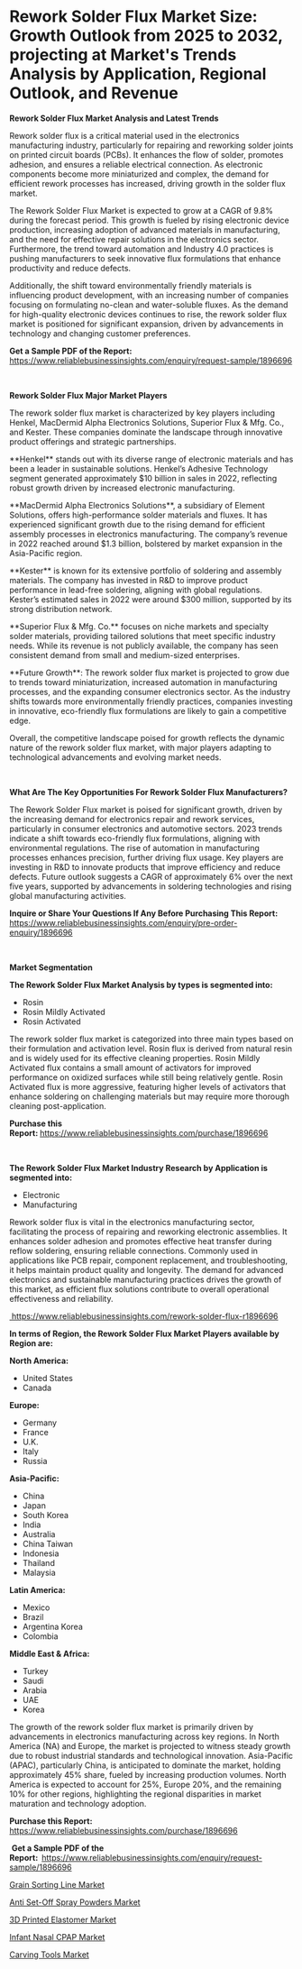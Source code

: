 <p><h1>Rework Solder Flux Market Size: Growth Outlook from 2025 to 2032, projecting at Market's Trends Analysis by Application, Regional Outlook, and Revenue</h1></p><p><strong>Rework Solder Flux Market Analysis and Latest Trends</strong></p>
<p><p>Rework solder flux is a critical material used in the electronics manufacturing industry, particularly for repairing and reworking solder joints on printed circuit boards (PCBs). It enhances the flow of solder, promotes adhesion, and ensures a reliable electrical connection. As electronic components become more miniaturized and complex, the demand for efficient rework processes has increased, driving growth in the solder flux market.</p><p>The Rework Solder Flux Market is expected to grow at a CAGR of 9.8% during the forecast period. This growth is fueled by rising electronic device production, increasing adoption of advanced materials in manufacturing, and the need for effective repair solutions in the electronics sector. Furthermore, the trend toward automation and Industry 4.0 practices is pushing manufacturers to seek innovative flux formulations that enhance productivity and reduce defects.</p><p>Additionally, the shift toward environmentally friendly materials is influencing product development, with an increasing number of companies focusing on formulating no-clean and water-soluble fluxes. As the demand for high-quality electronic devices continues to rise, the rework solder flux market is positioned for significant expansion, driven by advancements in technology and changing customer preferences.</p></p>
<p><strong>Get a Sample PDF of the Report:&nbsp;</strong> <a href="https://www.reliablebusinessinsights.com/enquiry/request-sample/1896696?utm_campaign=2174&utm_medium=2&utm_source=Github&utm_content=ia&utm_term=31012025&utm_id=rework-solder-flux">https://www.reliablebusinessinsights.com/enquiry/request-sample/1896696</a></p>
<p>&nbsp;</p>
<p><strong>Rework Solder Flux Major Market Players</strong></p>
<p><p>The rework solder flux market is characterized by key players including Henkel, MacDermid Alpha Electronics Solutions, Superior Flux & Mfg. Co., and Kester. These companies dominate the landscape through innovative product offerings and strategic partnerships.</p><p>**Henkel** stands out with its diverse range of electronic materials and has been a leader in sustainable solutions. Henkel’s Adhesive Technology segment generated approximately $10 billion in sales in 2022, reflecting robust growth driven by increased electronic manufacturing.</p><p>**MacDermid Alpha Electronics Solutions**, a subsidiary of Element Solutions, offers high-performance solder materials and fluxes. It has experienced significant growth due to the rising demand for efficient assembly processes in electronics manufacturing. The company’s revenue in 2022 reached around $1.3 billion, bolstered by market expansion in the Asia-Pacific region.</p><p>**Kester** is known for its extensive portfolio of soldering and assembly materials. The company has invested in R&D to improve product performance in lead-free soldering, aligning with global regulations. Kester’s estimated sales in 2022 were around $300 million, supported by its strong distribution network.</p><p>**Superior Flux & Mfg. Co.** focuses on niche markets and specialty solder materials, providing tailored solutions that meet specific industry needs. While its revenue is not publicly available, the company has seen consistent demand from small and medium-sized enterprises.</p><p>**Future Growth**: The rework solder flux market is projected to grow due to trends toward miniaturization, increased automation in manufacturing processes, and the expanding consumer electronics sector. As the industry shifts towards more environmentally friendly practices, companies investing in innovative, eco-friendly flux formulations are likely to gain a competitive edge.</p><p>Overall, the competitive landscape poised for growth reflects the dynamic nature of the rework solder flux market, with major players adapting to technological advancements and evolving market needs.</p></p>
<p>&nbsp;</p>
<p><strong>What Are The Key Opportunities For Rework Solder Flux Manufacturers?</strong></p>
<p><p>The Rework Solder Flux market is poised for significant growth, driven by the increasing demand for electronics repair and rework services, particularly in consumer electronics and automotive sectors. 2023 trends indicate a shift towards eco-friendly flux formulations, aligning with environmental regulations. The rise of automation in manufacturing processes enhances precision, further driving flux usage. Key players are investing in R&D to innovate products that improve efficiency and reduce defects. Future outlook suggests a CAGR of approximately 6% over the next five years, supported by advancements in soldering technologies and rising global manufacturing activities.</p></p>
<p><strong>Inquire or Share Your Questions If Any Before Purchasing This Report:</strong> <a href="https://www.reliablebusinessinsights.com/enquiry/pre-order-enquiry/1896696?utm_campaign=2174&utm_medium=2&utm_source=Github&utm_content=ia&utm_term=31012025&utm_id=rework-solder-flux">https://www.reliablebusinessinsights.com/enquiry/pre-order-enquiry/1896696</a></p>
<p>&nbsp;</p>
<p><strong>Market Segmentation</strong></p>
<p><strong>The Rework Solder Flux Market Analysis by types is segmented into:</strong></p>
<p><ul><li>Rosin</li><li>Rosin Mildly Activated</li><li>Rosin Activated</li></ul></p>
<p><p>The rework solder flux market is categorized into three main types based on their formulation and activation level. Rosin flux is derived from natural resin and is widely used for its effective cleaning properties. Rosin Mildly Activated flux contains a small amount of activators for improved performance on oxidized surfaces while still being relatively gentle. Rosin Activated flux is more aggressive, featuring higher levels of activators that enhance soldering on challenging materials but may require more thorough cleaning post-application.</p></p>
<p><strong>Purchase this Report:&nbsp;</strong><a href="https://www.reliablebusinessinsights.com/purchase/1896696?utm_campaign=2174&utm_medium=2&utm_source=Github&utm_content=ia&utm_term=31012025&utm_id=rework-solder-flux">https://www.reliablebusinessinsights.com/purchase/1896696</a></p>
<p>&nbsp;</p>
<p><strong>The Rework Solder Flux Market Industry Research by Application is segmented into:</strong></p>
<p><ul><li>Electronic</li><li>Manufacturing</li></ul></p>
<p><p>Rework solder flux is vital in the electronics manufacturing sector, facilitating the process of repairing and reworking electronic assemblies. It enhances solder adhesion and promotes effective heat transfer during reflow soldering, ensuring reliable connections. Commonly used in applications like PCB repair, component replacement, and troubleshooting, it helps maintain product quality and longevity. The demand for advanced electronics and sustainable manufacturing practices drives the growth of this market, as efficient flux solutions contribute to overall operational effectiveness and reliability.</p></p>
<p><a href="https://www.reliablebusinessinsights.com/rework-solder-flux-r1896696?utm_campaign=2174&utm_medium=2&utm_source=Github&utm_content=ia&utm_term=31012025&utm_id=rework-solder-flux">&nbsp;https://www.reliablebusinessinsights.com/rework-solder-flux-r1896696</a></p>
<p><strong>In terms of Region, the Rework Solder Flux Market Players available by Region are:</strong></p>
<p>
    <p> <strong> North America: </strong>
        <ul>
            <li>United States</li>
            <li>Canada</li>
        </ul>
        </p> 
    <p> <strong> Europe: </strong>
        <ul>
            <li>Germany</li>
            <li>France</li>
            <li>U.K.</li>
            <li>Italy</li>
            <li>Russia</li>
        </ul>
        </p> 
    <p> <strong> Asia-Pacific: </strong>
        <ul>
            <li>China</li>
            <li>Japan</li>
            <li>South Korea</li>
            <li>India</li>
            <li>Australia</li>
            <li>China Taiwan</li>
            <li>Indonesia</li>
            <li>Thailand</li>
            <li>Malaysia</li>
        </ul>
        </p> 
    <p> <strong> Latin America: </strong>
        <ul>
            <li>Mexico</li>
            <li>Brazil</li>
            <li>Argentina Korea</li>
            <li>Colombia</li>
        </ul>
        </p> 
    <p> <strong> Middle East & Africa: </strong>
        <ul>
            <li>Turkey</li>
            <li>Saudi</li>
            <li>Arabia</li>
            <li>UAE</li>
            <li>Korea</li>
        </ul>
    </p>
    </p>
<p><p>The growth of the rework solder flux market is primarily driven by advancements in electronics manufacturing across key regions. In North America (NA) and Europe, the market is projected to witness steady growth due to robust industrial standards and technological innovation. Asia-Pacific (APAC), particularly China, is anticipated to dominate the market, holding approximately 45% share, fueled by increasing production volumes. North America is expected to account for 25%, Europe 20%, and the remaining 10% for other regions, highlighting the regional disparities in market maturation and technology adoption.</p></p>
<p><strong>Purchase this Report: </strong><a href="https://www.reliablebusinessinsights.com/purchase/1896696?utm_campaign=2174&utm_medium=2&utm_source=Github&utm_content=ia&utm_term=31012025&utm_id=rework-solder-flux">https://www.reliablebusinessinsights.com/purchase/1896696</a></p>
<p>&nbsp;<strong>Get a Sample PDF of the Report:&nbsp;&nbsp;</strong><a href="https://www.reliablebusinessinsights.com/enquiry/request-sample/1896696?utm_campaign=2174&utm_medium=2&utm_source=Github&utm_content=ia&utm_term=31012025&utm_id=rework-solder-flux">https://www.reliablebusinessinsights.com/enquiry/request-sample/1896696</a></p>
<p><strong></strong></p>
<p><p><a href="https://www.linkedin.com/pulse/grain-sorting-line-market-report-size-revenue-forecast-projected-twl6f?utm_campaign=2174&utm_medium=2&utm_source=Github&utm_content=ia&utm_term=31012025&utm_id=rework-solder-flux">Grain Sorting Line Market</a></p><p><a href="https://www.linkedin.com/pulse/in-depth-analysis-anti-set-off-spray-powders-market-selling-price-cn54c?utm_campaign=2174&utm_medium=2&utm_source=Github&utm_content=ia&utm_term=31012025&utm_id=rework-solder-flux">Anti Set-Off Spray Powders Market</a></p><p><a href="https://github.com/rosamariarocque98/Market-Research-Report-List-1/blob/main/3d-printed-elastomer-market.md?utm_campaign=2174&utm_medium=2&utm_source=Github&utm_content=ia&utm_term=31012025&utm_id=rework-solder-flux">3D Printed Elastomer Market</a></p><p><a href="https://www.linkedin.com/pulse/market-revenue-growth-forecast-infant-nasal-cpap-54-ihtee?utm_campaign=2174&utm_medium=2&utm_source=Github&utm_content=ia&utm_term=31012025&utm_id=rework-solder-flux">Infant Nasal CPAP Market</a></p><p><a href="https://www.linkedin.com/pulse/global-carving-tools-market-size-2025-2032-technology-yps4f?utm_campaign=2174&utm_medium=2&utm_source=Github&utm_content=ia&utm_term=31012025&utm_id=rework-solder-flux">Carving Tools Market</a></p></p>